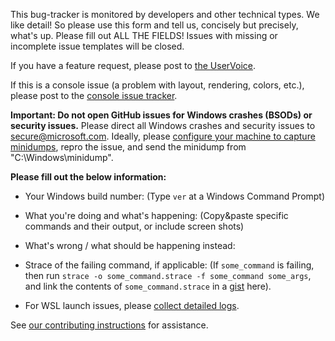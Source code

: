 This bug-tracker is monitored by developers and other technical types.  We like detail!  So please use this form and tell us, concisely but precisely, what's up.  Please fill out ALL THE FIELDS!  Issues with missing or incomplete issue templates will be closed.

If you have a feature request, please post to [the UserVoice](https://wpdev.uservoice.com/forums/266908).

If this is a console issue (a problem with layout, rendering, colors, etc.), please post to the [console issue tracker](https://github.com/microsoft/console/issues).

**Important: Do not open GitHub issues for Windows crashes (BSODs) or security issues.**  Please direct all Windows crashes and security issues to secure@microsoft.com.  Ideally, please [configure your machine to capture minidumps](https://support.microsoft.com/en-us/help/315263/how-to-read-the-small-memory-dump-file-that-is-created-by-windows-if-a), repro the issue, and send the minidump from "C:\Windows\minidump\".


**Please fill out the below information:**
* Your Windows build number:  (Type `ver` at a Windows Command Prompt)

* What you're doing and what's happening:  (Copy&paste specific commands and their output, or include screen shots)

* What's wrong / what should be happening instead:

* Strace of the failing command, if applicable:  (If `some_command` is failing, then run `strace -o some_command.strace -f some_command some_args`, and link the contents of `some_command.strace` in a [gist](https://gist.github.com/) here).

* For WSL launch issues, please [collect detailed logs](https://github.com/Microsoft/WSL/blob/master/CONTRIBUTING.md#8-detailed-logs).


See [our contributing instructions](https://github.com/Microsoft/WSL/blob/master/CONTRIBUTING.md) for assistance.
